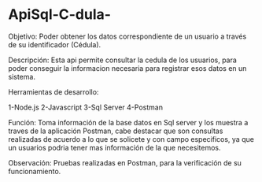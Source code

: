 # ApiSql-C-dula-

Objetivo: Poder obtener los datos correspondiente de un usuario a través de su identificador (Cédula).

Descripción:
  Esta api permite consultar la cedula de los usuarios, para poder conseguir la informacion 
necesaria para registrar esos datos en un sistema. 

Herramientas de desarrollo:

  1-Node.js
  2-Javascript
  3-Sql Server
  4-Postman 

Función: 
  Toma información de la base datos en Sql server y los muestra a traves de la aplicación Postman, cabe destacar
que son consultas realizadas de acuerdo a lo que se solicete y con campo especificos, ya que un usuarios podria tener
mas información de la que necesitemos.

Observación: Pruebas realizadas en Postman, para la verificación de su funcionamiento.

